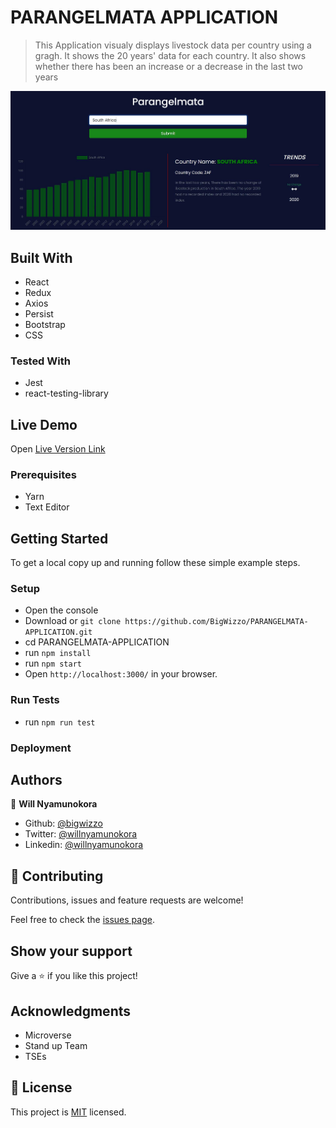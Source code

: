 # PARANGELMATA APPLICATION

> This Application visualy displays livestock data per country using a gragh.
> It shows the 20 years' data for each country. It also shows whether there has been an increase or a decrease in the last two years

![ScreenShot](./screenshot.jpg)

## Built With

- React
- Redux
- Axios
- Persist
- Bootstrap
- CSS

### Tested With

- Jest
- react-testing-library

## Live Demo

Open [Live Version Link](https://bigwizzo.github.io/PARANGELMATA-APPLICATION/)

### Prerequisites

- Yarn
- Text Editor

## Getting Started

To get a local copy up and running follow these simple example steps.

### Setup

- Open the console
- Download or `git clone https://github.com/BigWizzo/PARANGELMATA-APPLICATION.git`
- cd PARANGELMATA-APPLICATION
- run `npm install`
- run `npm start`
- Open `http://localhost:3000/` in your browser.

### Run Tests

- run `npm run test`

### Deployment

## Authors

👤 **Will Nyamunokora**

- Github: [@bigwizzo](https://github.com/bigwizzo)
- Twitter: [@willnyamunokora](https://twitter.com/willnyamunokora)
- Linkedin: [@willnyamunokora](https://linkedin.com/in/willnyamunokora)

## 🤝 Contributing

Contributions, issues and feature requests are welcome!

Feel free to check the [issues page](https://github.com/BigWizzo/PARANGELMATA-APPLICATION/issues).

## Show your support

Give a ⭐️ if you like this project!

## Acknowledgments

- Microverse
- Stand up Team
- TSEs

## 📝 License

This project is [MIT](https://opensource.org/licenses/MIT) licensed.
